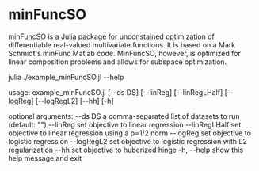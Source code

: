 # minFuncSO

minFuncSO is a Julia package for unconstained optimization of differentiable real-valued multivariate functions. It is based on a Mark Schmidt's minFunc Matlab code. MinFuncSO, however, is optimized for linear composition problems and allows for subspace optimization.

julia ./example_minFuncSO.jl --help

usage: example_minFuncSO.jl [--ds DS] [--linReg] [--linRegLHalf]
                        [--logReg] [--logRegL2] [--hh] [-h]

optional arguments:
  --ds DS        a comma-separated list of datasets to run (default:
                 "")
  --linReg       set objective to linear regression
  --linRegLHalf  set objective to linear regression using a p=1/2 norm
  --logReg       set objective to logistic regression
  --logRegL2     set objective to logistic regression with L2
                 regularization
  --hh           set objective to huberized hinge
  -h, --help     show this help message and exit
